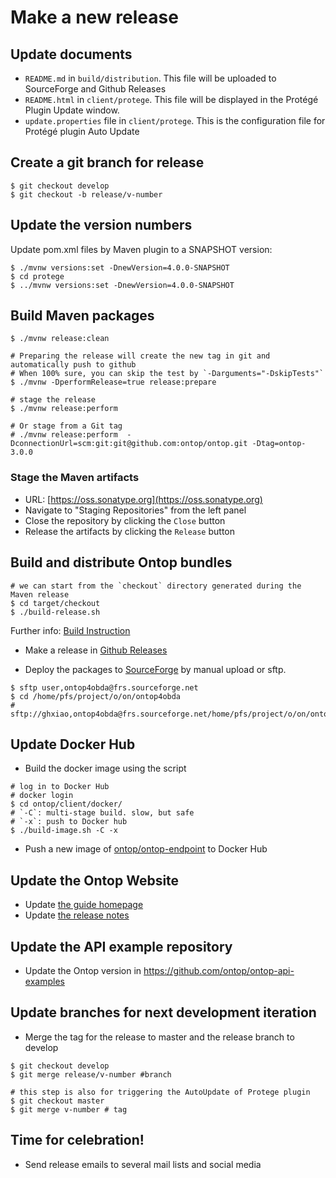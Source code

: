 # Make a new release

## Update documents

- `README.md` in `build/distribution`. This file will be uploaded to SourceForge and Github Releases
- `README.html` in `client/protege`. This file will be displayed in the Protégé Plugin Update window.
- `update.properties` file in `client/protege`. This is the configuration file for Protégé plugin Auto Update

## Create a git branch for release

```console
$ git checkout develop
$ git checkout -b release/v-number
```

## Update the version numbers

Update pom.xml files by Maven plugin to a SNAPSHOT version:

```console
$ ./mvnw versions:set -DnewVersion=4.0.0-SNAPSHOT
$ cd protege
$ ../mvnw versions:set -DnewVersion=4.0.0-SNAPSHOT
```

## Build Maven packages

```console
$ ./mvnw release:clean

# Preparing the release will create the new tag in git and automatically push to github
# When 100% sure, you can skip the test by `-Darguments="-DskipTests"`
$ ./mvnw -DperformRelease=true release:prepare

# stage the release
$ ./mvnw release:perform 

# Or stage from a Git tag
# ./mvnw release:perform  -DconnectionUrl=scm:git:git@github.com:ontop/ontop.git -Dtag=ontop-3.0.0
```

### Stage the Maven artifacts

- URL: [https://oss.sonatype.org](https://oss.sonatype.org)
- Navigate to "Staging Repositories" from the left panel
- Close the repository by clicking the `Close` button
- Release the artifacts by clicking the `Release` button

## Build and distribute Ontop bundles

```console
# we can start from the `checkout` directory generated during the Maven release
$ cd target/checkout
$ ./build-release.sh
```

Further info: [Build Instruction](/dev/build)

- Make a release in [Github Releases](https://github.com/ontop/ontop/releases)

- Deploy the packages to [SourceForge](https://sourceforge.net/projects/ontop4obda/files/) by manual upload or sftp.

```console
$ sftp user,ontop4obda@frs.sourceforge.net
$ cd /home/pfs/project/o/on/ontop4obda
# sftp://ghxiao,ontop4obda@frs.sourceforge.net/home/pfs/project/o/on/ontop4obda
```

## Update Docker Hub

- Build the docker image using the script

```console
# log in to Docker Hub
# docker login
$ cd ontop/client/docker/
# `-C`: multi-stage build. slow, but safe
# `-x`: push to Docker hub 
$ ./build-image.sh -C -x
```

- Push a new image of [ontop/ontop-endpoint](https://hub.docker.com/repository/docker/ontop/ontop-endpoint) to Docker Hub

## Update the Ontop Website

- Update [the guide homepage](/guide)
- Update [the release notes](/guide/releases)

## Update the API example repository

- Update the Ontop version in <https://github.com/ontop/ontop-api-examples>

## Update branches for next development iteration

- Merge the tag for the release to master and the release branch to develop

```console
$ git checkout develop
$ git merge release/v-number #branch

# this step is also for triggering the AutoUpdate of Protege plugin
$ git checkout master
$ git merge v-number # tag
```

## Time for celebration!

- Send release emails to several mail lists and social media
